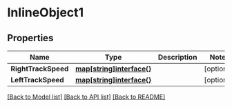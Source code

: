 # InlineObject1

## Properties

Name | Type | Description | Notes
------------ | ------------- | ------------- | -------------
**RightTrackSpeed** | [**map[string]interface{}**](map[string]interface{}.md) |  | [optional] 
**LeftTrackSpeed** | [**map[string]interface{}**](map[string]interface{}.md) |  | [optional] 

[[Back to Model list]](../README.md#documentation-for-models) [[Back to API list]](../README.md#documentation-for-api-endpoints) [[Back to README]](../README.md)


